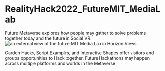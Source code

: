 # RealityHack2022_FutureMIT_MediaLab
Future Metaverse explores how people may gather to solve problems together today and the future in Social VR. 
![an external view of the future MIT Media Lab in Horizon Views](./Videos/exterior_perspective_gif.gif)

Garden Hacks, Script Examples, and Interactive Shapes offer visitors and groups opportunities to Hack together. Future Hackathons may happen across multiple platforms and worlds in the Metaverse
